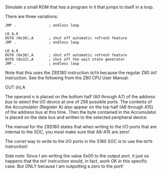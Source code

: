 Simulate a small ROM that has a program in it that jumps
to itself in a loop.

There are three variations:

```
JMP .               ; endless loop
```

```
LD A,0
OUT0 (0x36),A       ; shut off automatic refresh feature
JMP .               ; endless loop
```

```
LD A,0
OUT0 (0x36),A       ; shut off automatic refresh feature
OUT0 (0x32),A       ; shut off the wait-state generator
JMP .               ; endless loop
```


Note that this uses the Z8S180 instruction `OUT0` because the regular Z80 `OUT` instruction.
See the following from the Z80 CPU User Manual:

OUT (n),A

The operand n is placed on the bottom half (A0 through A7) of the address bus to select
the I/O device at one of 256 possible ports. The contents of the Accumulator (Register A)
also appear on the top half (A8 through A15) of the address bus at this time. Then the 
byte contained in the Accumulator is placed on the data bus and written to the selected 
peripheral device.

The manual for the Z8S180 states that when writing to the I/O ports that are internal 
to the SOC, you must make sure that A8-A15 are zero!

The *corret* way to write to the I/O ports in the S180 SOC is to use the `OUT0` instruction!


Side note:  Since I am writing the value 0x00 to the output port, it just so happens
that the `OUT` instruction would, in fact, work OK in this specific case.  But ONLY
because I am outputting a zero to the port!
